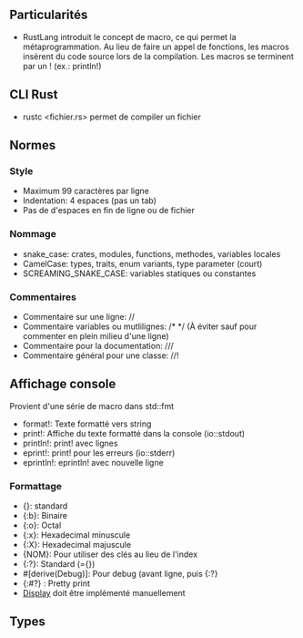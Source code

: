## Particularités
- RustLang introduit le concept de macro, ce qui permet la métaprogrammation. Au lieu de faire un appel de fonctions, les macros insèrent du code source lors de la compilation. Les macros se terminent par un ! (ex.: println!)

## CLI Rust
- rustc <fichier.rs> permet de compiler un fichier

## Normes
### Style
- Maximum 99 caractères par ligne
- Indentation: 4 espaces (pas un tab)
- Pas de d'espaces en fin de ligne ou de fichier

### Nommage
- snake_case: crates, modules, functions, methodes, variables locales
- CamelCase: types, traits, enum variants, type parameter (court)
- SCREAMING_SNAKE_CASE: variables statiques ou constantes

### Commentaires
- Commentaire sur une ligne: //
- Commentaire variables ou mutlilignes: /* */ (À éviter sauf pour commenter en plein milieu d'une ligne)
- Commentaire pour la documentation: ///
- Commentaire général pour une classe: //!

## Affichage console
Provient d'une série de macro dans std::fmt
- format!: Texte formatté vers string
- print!: Affiche du texte formatté dans la console (io::stdout)
- println!: print! avec lignes
- eprint!: print! pour les erreurs (io::stderr)
- eprintln!: eprintln! avec nouvelle ligne

### Formattage
- {}: standard
- {:b}: Binaire 
- {:o}: Octal 
- {:x}: Hexadecimal minuscule 
- {:X}: Hexadecimal majuscule 
- {NOM}: Pour utiliser des clés au lieu de l'index 
- {:?}: Standard (={}) 
- #[derive(Debug)]: Pour debug (avant ligne, puis {:?}
- {:#?} : Pretty print
- [Display](https://doc.rust-lang.org/rust-by-example/hello/print/print_display.html) doit être implémenté manuellement


## Types
